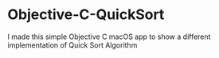 # Objective-C-QuickSort
I made this simple Objective C macOS app to show a different implementation of Quick Sort Algorithm
